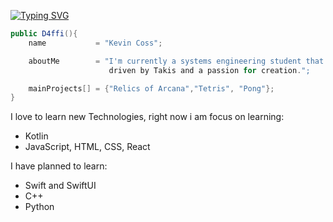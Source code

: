 [![Typing SVG](https://readme-typing-svg.demolab.com?font=Fira+Code&weight=500&size=25&pause=1000&color=F733F3&center=true&vCenter=true&random=false&width=1000&lines=Hi!+I+am+D4ffi)](https://git.io/typing-svg)
```java
public D4ffi(){
    name           = "Kevin Coss";

    aboutMe        = "I'm currently a systems engineering student that loves tech and coding,
                      driven by Takis and a passion for creation.";

    mainProjects[] = {"Relics of Arcana","Tetris", "Pong"};
}
```

I love to learn new Technologies, right now i am focus on learning:
+ Kotlin
+ JavaScript, HTML, CSS, React

I have planned to learn: 
+ Swift and SwiftUI
+ C++
+ Python
<!--
**D4ffi/D4ffi** is a ✨ _special_ ✨ repository because its `README.md` (this file) appears on your GitHub profile.

Here are some ideas to get you started:

- 🔭 I’m currently working on ...
- 🌱 I’m currently learning ...
- 👯 I’m looking to collaborate on ...
- 🤔 I’m looking for help with ...
- 💬 Ask me about ...
- 📫 How to reach me: ...
- 😄 Pronouns: ...
- ⚡ Fun fact: ...
-->
